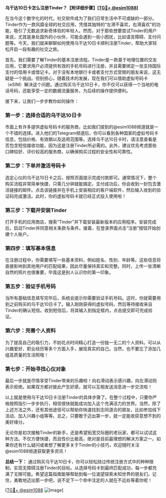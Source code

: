 **乌干达10日卡怎么注册Tinder？【附详细步骤】[[TG💪+ @esim1088](https://t.me/s/esim1088)]**

在当今这个数字化的时代，社交软件成为了我们日常生活中不可或缺的一部分。Tinder作为一款风靡全球的社交应用，凭借其独特的“左滑不喜欢，右滑喜欢”的功能，吸引了无数追求新奇体验的年轻人。然而，对于那些想要尝试Tinder的用户来说，尤其是身处国外的小伙伴，可能会遇到一些小困扰，比如语言障碍、支付问题等。今天，我们就来聊聊如何使用乌干达10日卡顺利注册Tinder，帮助大家轻松开启一段有趣的社交之旅。

首先，我们需要了解Tinder的基本注册流程。Tinder是一款基于地理位置的交友应用，它要求用户必须提供有效的手机号码进行注册，并且需要绑定一张支持国际支付的信用卡或借记卡。对于没有本地银行卡或者支付方式受限的朋友来说，这无疑是一个挑战。但别担心，随着技术的发展，现在我们可以借助虚拟号码卡（eSIM）解决这个问题。通过购买乌干达10日卡，你不仅可以获得一个当地的电话号码，还能享受一定的数据流量服务，为后续的操作提供便利。

接下来，让我们一步步教你如何操作：

### 第一步：选择合适的乌干达10日卡
市面上有许多提供虚拟号码卡的服务商，比如我们提到的@esim1088频道就是一个不错的选择。进入他们的Telegram频道后，你可以看到各种国家的虚拟号码卡信息，包括价格、有效期以及适用范围等。选择乌干达10日卡时，请注意查看是否包含短信接收功能，因为这是注册Tinder所必需的。此外，建议优先考虑那些口碑较好、评价较高的服务商，以确保购买过程的安全性和可靠性。

### 第二步：下单并激活号码卡
选定心仪的乌干达10日卡之后，按照页面提示完成付款即可。通常情况下，整个购买流程非常简单快捷，只需几分钟就能搞定。支付成功后，你会收到一封包含激活链接的邮件。点击该链接并在手机上安装相应的客户端软件，然后输入收到的验证码完成激活。此时，你的虚拟号码卡就已经正式投入使用啦！

### 第三步：下载并安装Tinder
打开手机的应用商店，搜索“Tinder”并下载安装最新版本的应用程序。安装完成后，启动Tinder并同意相关条款与条件。接着，在登录界面点击“注册”按钮开始创建个人账户。

### 第四步：填写基本信息
在注册过程中，你需要填写一些基本资料，例如姓名、性别、年龄等。这些信息将直接影响到其他用户的匹配结果，因此尽量保持真实和完整。同时，上传一张清晰自然的照片也很重要，毕竟这是别人认识你的第一印象。

### 第五步：验证手机号码
当所有基础信息填写完毕后，系统会提示你需要验证手机号码。这时，你就需要用到之前购买的乌干达10日卡了。输入刚刚获得的虚拟号码，然后等待接收来自Tinder的确认短信。收到短信后，将其输入到指定框内，点击提交即可完成验证。

### 第六步：完善个人资料
为了提高自己的吸引力，不妨花点时间精心打造一份独一无二的个人资料。可以从兴趣爱好、职业经历等多个方面入手，展现真实的自己。当然，也不要忘了添加几组高质量的生活照哦！

### 第七步：开始寻找心仪对象
最后一步就是尽情享受Tinder带来的乐趣啦！向右滑动表示感兴趣，向左滑动则表示拒绝。如果双方都对彼此产生好感，就可以互相发送消息进一步交流啦！

以上就是使用乌干达10日卡注册Tinder的具体步骤了。在整个过程中，只要你严格按照指引一步步执行，相信很快就能成功加入这个充满活力的世界。当然，除了上述方法之外，还有其他途径可以帮助你快速找到志同道合的朋友，比如参加线下活动、加入兴趣小组等等。总之，只要敢于迈出第一步，就一定能收获意想不到的美好缘分。

无论你是初次接触Tinder的新手，还是希望拓宽交际圈的老玩家，都可以试试这种方法。不仅方便快捷，而且性价比极高，绝对是目前最理想的解决方案之一。如果你还有什么疑问或者想了解更多关于Tinder的小技巧，欢迎随时关注@esim1088频道获取更多资讯！

**总结一下：**
通过购买乌干达10日卡，你可以轻松绕过传统注册方式中的种种限制，实现无障碍注册Tinder的目标。从选择号码卡到最终匹配成功，每一步都充满了无限可能。希望这篇指南能够帮助到每一位渴望探索未知世界的朋友们。记住，勇敢地迈出那一步吧，说不定下一个命中注定的人就在不远处等着你呢！

[[TG💪+ @esim1088](https://t.me/s/esim1088) ![Image](https://i.postimg.cc/4NQfJmqS/Snipaste-2025-05-13-00-14-12.png)]
